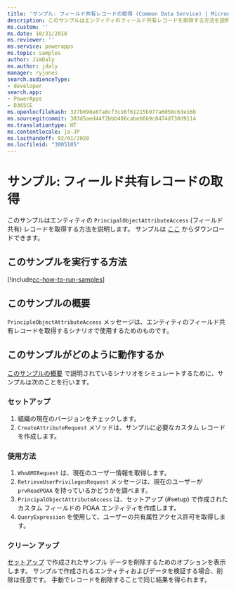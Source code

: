 ```yaml
---
title: 'サンプル: フィールド共有レコードの取得 (Common Data Service) | Microsoft Docs'
description: このサンプルはエンティティのフィールド共有レコードを取得する方法を説明します。
ms.custom: ''
ms.date: 10/31/2018
ms.reviewer: ''
ms.service: powerapps
ms.topic: samples
author: JimDaly
ms.author: jdaly
manager: ryjones
search.audienceType:
- developer
search.app:
- PowerApps
- D365CE
ms.openlocfilehash: 327b098e87a8cf3c16f61215b977a6058c63e16b
ms.sourcegitcommit: 303d5aed44f2bbb406cabeb6b9c8474d738d9114
ms.translationtype: HT
ms.contentlocale: ja-JP
ms.lasthandoff: 02/01/2020
ms.locfileid: "3005105"
---
```

# <a name="sample-retrieve-field-sharing-records"></a>サンプル: フィールド共有レコードの取得

<!-- https://docs.microsoft.com/dynamics365/customer-engagement/developer/sample-retrieve-field-sharing-records -->

このサンプルはエンティティの `PrincipalObjectAttributeAccess` (フィールド共有) レコードを取得する方法を説明します。 サンプルは [ここ](https://github.com/Microsoft/PowerApps-Samples/tree/master/cds/orgsvc/C%23/RetrieveFieldSharing) からダウンロードできます。

## <a name="how-to-run-this-sample"></a>このサンプルを実行する方法

[!include[cc-how-to-run-samples](../../includes/cc-how-to-run-samples.md)]

## <a name="what-this-sample-does"></a>このサンプルの概要

`PrincipleObjectAttributeAccess` メッセージは、エンティティのフィールド共有レコードを取得するシナリオで使用するためのものです。

## <a name="how-this-sample-works"></a>このサンプルがどのように動作するか

[このサンプルの概要](#what-this-sample-does) で説明されているシナリオをシミュレートするために、サンプルは次のことを行います。

### <a name="setup"></a>セットアップ

1. 組織の現在のバージョンをチェックします。
2. `CreateAttributeRequest` メソッドは、サンプルに必要なカスタム レコードを作成します。

### <a name="demonstrate"></a>使用方法

1. `WhoAMIRequest` は、現在のユーザー情報を取得します。
2. `RetrieveUserPrivilegesRequest` メッセージは、現在のユーザーが `prvReadPOAA` を持っているかどうかを調べます。
3. `PrincipalObjectAttributeAccess` は、セットアップ (#setup) で作成されたカスタム フィールドの POAA エンティティを作成します。
4. `QueryExpression` を使用して、ユーザーの共有属性アクセス許可を取得します。

### <a name="clean-up"></a>クリーン アップ

[セットアップ](#setup) で作成されたサンプル データを削除するためのオプションを表示します。 サンプルで作成されるエンティティおよびデータを検証する場合、削除は任意です。 手動でレコードを削除することで同じ結果を得られます。
